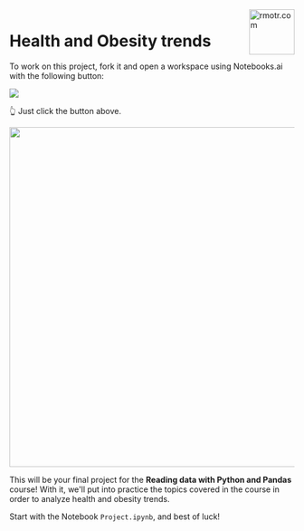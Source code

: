 <img align="right" width="80" alt="rmotr.com" src="https://user-images.githubusercontent.com/7065401/45454218-80bee800-b6b9-11e8-97bb-bb5e7675f440.png">

# Health and Obesity trends

To work on this project, fork it and open a workspace using Notebooks.ai with the following button:

<a href="https://notebooks.ai/fork/rmotr-curriculum/rdp-health-and-obesity-trends-ab4d847d" target="_blank">
  <img src="https://user-images.githubusercontent.com/7065401/71195210-3c32dc80-226c-11ea-8fcc-b1d51f6270ab.png">
</a
<br>

👆 Just click the button above.

<p align="center">
  <img width="600px" src="https://user-images.githubusercontent.com/7065401/68886973-eca24380-06f6-11ea-8327-3e9a22e22b43.png">
</p>

This will be your final project for the **Reading data with Python and Pandas** course! With it, we'll put into practice the topics covered in the course in order to analyze health and obesity trends.

Start with the Notebook `Project.ipynb`, and best of luck!
